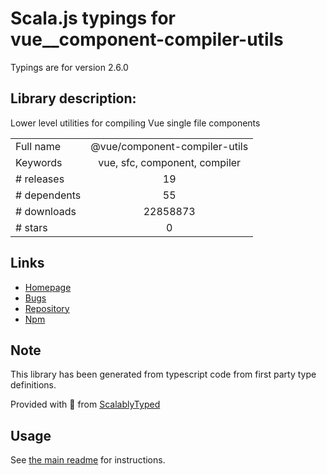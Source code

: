 
# Scala.js typings for vue__component-compiler-utils

Typings are for version 2.6.0

## Library description:
Lower level utilities for compiling Vue single file components

|                    |                 |
| ------------------ | :-------------: |
| Full name          | @vue/component-compiler-utils |
| Keywords           | vue, sfc, component, compiler |
| # releases         | 19 |
| # dependents       | 55 |
| # downloads        | 22858873 |
| # stars            | 0 |

## Links
- [Homepage](https://github.com/vuejs/component-compiler-utils#readme)
- [Bugs](https://github.com/vuejs/component-compiler-utils/issues)
- [Repository](https://github.com/vuejs/component-compiler-utils)
- [Npm](https://www.npmjs.com/package/%40vue%2Fcomponent-compiler-utils)
    


## Note
This library has been generated from typescript code from first party type definitions.

Provided with :purple_heart: from [ScalablyTyped](https://github.com/oyvindberg/ScalablyTyped)

## Usage
See [the main readme](../../readme.md) for instructions.


